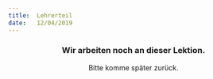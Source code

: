 ```yaml
---
title:  Lehrerteil
date:   12/04/2019
---
```


### <center>Wir arbeiten noch an dieser Lektion.</center>
<center>Bitte komme später zurück.</center>